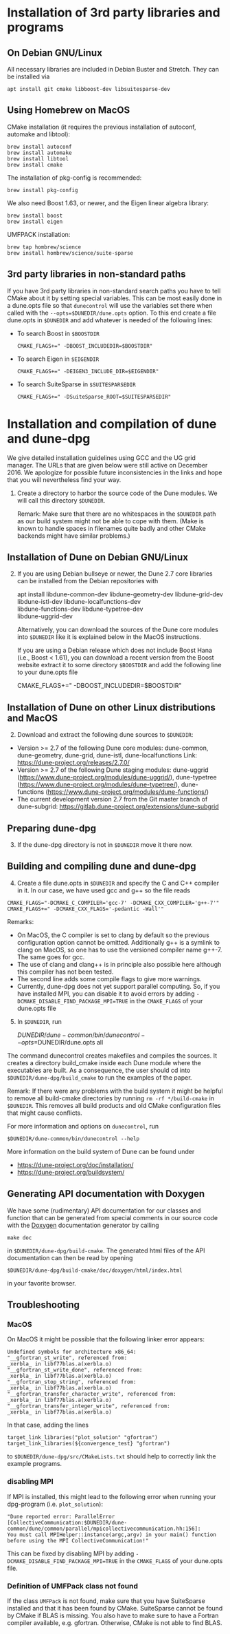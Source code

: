 Installation of 3rd party libraries and programs
================================================

On Debian GNU/Linux
-------------------

All necessary libraries are included in Debian Buster and Stretch.
They can be installed via

    apt install git cmake libboost-dev libsuitesparse-dev

Using Homebrew on MacOS
-----------------------

CMake installation (it requires the previous installation of autoconf,
                    automake and libtool):

    brew install autoconf
    brew install automake
    brew install libtool
    brew install cmake

The installation of pkg-config is recommended:

    brew install pkg-config

We also need Boost 1.63, or newer, and the Eigen linear algebra library:

    brew install boost
    brew install eigen

UMFPACK installation:

    brew tap hombrew/science
    brew install hombrew/science/suite-sparse

3rd party libraries in non-standard paths
-----------------------------------------

If you have 3rd party libraries in non-standard search paths you have
to tell CMake about it by setting special variables. This can be most
easily done in a dune.opts file so that `dunecontrol` will use the
variables set there when called with the `--opts=$DUNEDIR/dune.opts`
option. To this end create a file dune.opts in `$DUNEDIR` and add
whatever is needed of the following lines:

* To search Boost in `$BOOSTDIR`
  ```
  CMAKE_FLAGS+=" -DBOOST_INCLUDEDIR=$BOOSTDIR"
  ```
* To search Eigen in `$EIGENDIR`
  ```
  CMAKE_FLAGS+=" -DEIGEN3_INCLUDE_DIR=$EIGENDIR"
  ```
* To search SuiteSparse in `$SUITESPARSEDIR`
  ```
  CMAKE_FLAGS+=" -DSuiteSparse_ROOT=$SUITESPARSEDIR"
  ```

Installation and compilation of dune and dune-dpg
=================================================

We give detailed installation guidelines using GCC and the UG grid manager.
The URLs that are given below were still active on December 2016. We apologize
for possible future inconsistencies in the links and hope that you
will nevertheless find your way.

1) Create a directory to harbor the source code of the Dune modules.
   We will call this directory `$DUNEDIR`.

   Remark: Make sure that there are no whitespaces in the `$DUNEDIR` path
           as our build system might not be able to cope with them.
           (Make is known to handle spaces in filenames quite badly and
            other CMake backends might have similar problems.)

Installation of Dune on Debian GNU/Linux
----------------------------------------

2) If you are using Debian bullseye or newer, the Dune 2.7 core libraries
   can be installed from the Debian repositories with

    apt install libdune-common-dev libdune-geometry-dev libdune-grid-dev \
                libdune-istl-dev libdune-localfunctions-dev \
                libdune-functions-dev libdune-typetree-dev \
                libdune-uggrid-dev

   Alternatively, you can download the sources of the Dune core modules
   into `$DUNEDIR` like it is explained below in the MacOS instructions.

   If you are using a Debian release which does not include Boost Hana
   (i.e., Boost < 1.61), you can download a recent version from the Boost
   website extract it to some directory `$BOOSTDIR` and add the following
   line to your dune.opts file

    CMAKE_FLAGS+=" -DBOOST_INCLUDEDIR=$BOOSTDIR"

Installation of Dune on other Linux distributions and MacOS
-----------------------------------------------------------

2) Download and extract the following dune sources to `$DUNEDIR`:

  - Version >= 2.7 of the following Dune core modules:
    dune-common, dune-geometry, dune-grid, dune-istl,
    dune-localfunctions
    Link: https://dune-project.org/releases/2.7.0/
  - Version >= 2.7 of the following Dune staging modules:
    dune-uggrid (https://www.dune-project.org/modules/dune-uggrid/),
    dune-typetree (https://www.dune-project.org/modules/dune-typetree/),
    dune-functions (https://www.dune-project.org/modules/dune-functions/)
  - The current development version 2.7 from the Git master branch
    of dune-subgrid:
    https://gitlab.dune-project.org/extensions/dune-subgrid

Preparing dune-dpg
------------------

3) If the dune-dpg directory is not in `$DUNEDIR` move it there now.

Building and compiling dune and dune-dpg
----------------------------------------

4) Create a file dune.opts in `$DUNEDIR` and specify
the C and C++ compiler in it. In our case, we have used gcc and g++ so
the file reads
```
CMAKE_FLAGS="-DCMAKE_C_COMPILER='gcc-7' -DCMAKE_CXX_COMPILER='g++-7'"
CMAKE_FLAGS+=" -DCMAKE_CXX_FLAGS='-pedantic -Wall'"
```

Remarks:
 - On MacOS, the C compiler is set to clang by default so the previous
   configuration option cannot be omitted.
   Additionally g++ is a symlink to clang on MacOS, so one has to use
   the versioned compiler name g++-7. The same goes for gcc.
 - The use of clang and clang++ is in principle also possible here although
   this compiler has not been tested.
 - The second line adds some compile flags to give more warnings.
 - Currently, dune-dpg does not yet support parallel computing.
   So, if you have installed MPI, you can disable it to avoid errors by adding
   `-DCMAKE_DISABLE_FIND_PACKAGE_MPI=TRUE`
   in the `CMAKE_FLAGS` of your dune.opts file

5) In `$DUNEDIR`, run

     $DUNEDIR/dune-common/bin/dunecontrol --opts=$DUNEDIR/dune.opts all

The command dunecontrol creates makefiles and compiles the sources. It
creates a directory build_cmake inside each Dune module where the
executables are built. As a consequence, the user should cd into
`$DUNEDIR/dune-dpg/build_cmake` to run the examples of the paper.

Remark: If there were any problems with the build system it might be
        helpful to remove all build-cmake directories by running
        `rm -rf */build-cmake`
        in `$DUNEDIR`. This removes all build products and old CMake
        configuration files that might cause conflicts.

For more information and options on `dunecontrol`, run

    $DUNEDIR/dune-common/bin/dunecontrol --help

More information on the build system of Dune can be found under
  - https://dune-project.org/doc/installation/
  - https://dune-project.org/buildsystem/

Generating API documentation with Doxygen
-----------------------------------------

We have some (rudimentary) API documentation for our classes and function
that can be generated from special comments in our source code with the
[Doxygen](http://doxygen.org) documentation generator by calling

    make doc

in `$DUNEDIR/dune-dpg/build-cmake`. The generated html files of the
API documentation can then be read by opening

    $DUNEDIR/dune-dpg/build-cmake/doc/doxygen/html/index.html

in your favorite browser.


Troubleshooting
---------------

### MacOS

On MacOS it might be possible that the following linker error appears:
```
Undefined symbols for architecture x86_64:
"__gfortran_st_write", referenced from:
_xerbla_ in libf77blas.a(xerbla.o)
"__gfortran_st_write_done", referenced from:
_xerbla_ in libf77blas.a(xerbla.o)
"__gfortran_stop_string", referenced from:
_xerbla_ in libf77blas.a(xerbla.o)
"__gfortran_transfer_character_write", referenced from:
_xerbla_ in libf77blas.a(xerbla.o)
"__gfortran_transfer_integer_write", referenced from:
_xerbla_ in libf77blas.a(xerbla.o)
```
In that case, adding the lines
```
target_link_libraries("plot_solution" "gfortran")
target_link_libraries(${convergence_test} "gfortran")
```
to `$DUNEDIR/dune-dpg/src/CMakeLists.txt` should help to correctly
link the example programs.

### disabling MPI

If MPI is installed, this might lead to the following error when running
your dpg-program (i.e. `plot_solution`):
```
"Dune reported error: ParallelError
[CollectiveCommunication:$DUNEDIR/dune-common/dune/common/parallel/mpicollectivecommunication.hh:156]:
You must call MPIHelper::instance(argc,argv) in your main() function
before using the MPI CollectiveCommunication!"
```
This can be fixed by disabling MPI by adding
`-DCMAKE_DISABLE_FIND_PACKAGE_MPI=TRUE` in the `CMAKE_FLAGS` of your
dune.opts file.

### Definition of UMFPack class not found

If the class `UMFPack` is not found, make sure that you have SuiteSparse
installed and that it has been found by CMake.
SuiteSparse cannot be found by CMake if BLAS is missing. You also have to
make sure to have a Fortran compiler available, e.g. gfortran. Otherwise,
CMake is not able to find BLAS.
